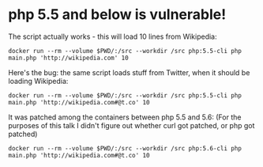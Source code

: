 # php 5.5 and below is vulnerable!

The script actually works - this will load 10 lines from Wikipedia:

```
docker run --rm --volume $PWD/:/src --workdir /src php:5.5-cli php main.php 'http://wikipedia.com' 10
```

Here's the bug: the same script loads stuff from Twitter, when it should be loading Wikipedia:

```
docker run --rm --volume $PWD/:/src --workdir /src php:5.5-cli php main.php 'http://wikipedia.com#@t.co' 10
```

It was patched among the containers between php 5.5 and 5.6:
(For the purposes of this talk I didn't figure out whether curl got patched, or php got patched)

```
docker run --rm --volume $PWD/:/src --workdir /src php:5.6-cli php main.php 'http://wikipedia.com#@t.co' 10
```

